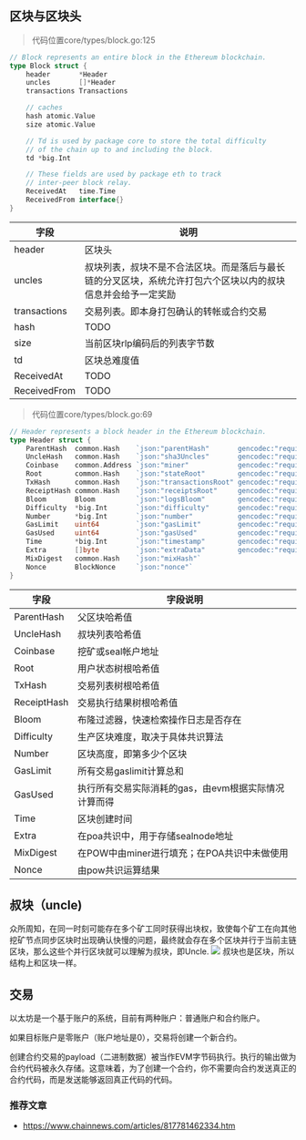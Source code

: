 ## 区块与区块头

> 代码位置core/types/block.go:125

```go
// Block represents an entire block in the Ethereum blockchain.
type Block struct {
	header       *Header
	uncles       []*Header
	transactions Transactions

	// caches
	hash atomic.Value
	size atomic.Value

	// Td is used by package core to store the total difficulty
	// of the chain up to and including the block.
	td *big.Int

	// These fields are used by package eth to track
	// inter-peer block relay.
	ReceivedAt   time.Time
	ReceivedFrom interface{}
}
```

字段|说明
---|---
header| 区块头
uncles|叔块列表，叔块不是不合法区块。而是落后与最长链的分叉区块，系统允许打包六个区块以内的叔块信息并会给予一定奖励
transactions|交易列表。即本身打包确认的转帐或合约交易
hash| TODO
size|当前区块rlp编码后的列表字节数
td|区块总难度值
ReceivedAt| TODO
ReceivedFrom|TODO


> 代码位置core/types/block.go:69

```go
// Header represents a block header in the Ethereum blockchain.
type Header struct {
	ParentHash  common.Hash    `json:"parentHash"       gencodec:"required"`
	UncleHash   common.Hash    `json:"sha3Uncles"       gencodec:"required"`
	Coinbase    common.Address `json:"miner"            gencodec:"required"`
	Root        common.Hash    `json:"stateRoot"        gencodec:"required"`
	TxHash      common.Hash    `json:"transactionsRoot" gencodec:"required"`
	ReceiptHash common.Hash    `json:"receiptsRoot"     gencodec:"required"`
	Bloom       Bloom          `json:"logsBloom"        gencodec:"required"`
	Difficulty  *big.Int       `json:"difficulty"       gencodec:"required"`
	Number      *big.Int       `json:"number"           gencodec:"required"`
	GasLimit    uint64         `json:"gasLimit"         gencodec:"required"`
	GasUsed     uint64         `json:"gasUsed"          gencodec:"required"`
	Time        *big.Int       `json:"timestamp"        gencodec:"required"`
	Extra       []byte         `json:"extraData"        gencodec:"required"`
	MixDigest   common.Hash    `json:"mixHash"`
	Nonce       BlockNonce     `json:"nonce"`
}
```

字段|字段说明
---|---
ParentHash|	父区块哈希值
UncleHash|	叔块列表哈希值
Coinbase|	挖矿或seal帐户地址
Root|	用户状态树根哈希值
TxHash|	交易列表树根哈希值
ReceiptHash|	交易执行结果树根哈希值
Bloom|	布隆过滤器，快速检索操作日志是否存在
Difficulty|	生产区块难度，取决于具体共识算法
Number|	区块高度，即第多少个区块
GasLimit|	所有交易gaslimit计算总和
GasUsed|	执行所有交易实际消耗的gas，由evm根据实际情况计算而得
Time|	区块创建时间
Extra|	在poa共识中，用于存储sealnode地址
MixDigest|	在POW中由miner进行填充；在POA共识中未做使用
Nonce|	由pow共识运算结果

## 叔块（uncle)
众所周知，在同一时刻可能存在多个矿工同时获得出块权，致使每个矿工在向其他挖矿节点同步区块时出现确认快慢的问题，最终就会存在多个区块并行于当前主链区块，那么这些个并行区块就可以理解为叔块，即Uncle.
![](http://assets.processon.com/chart_image/5ae19d0fe4b039625aef0fed.png)
叔块也是区块，所以结构上和区块一样。

## 交易
以太坊是一个基于账户的系统，目前有两种账户：普通账户和合约账户。

如果目标账户是零账户（账户地址是0），交易将创建一个新合约。

创建合约交易的payload（二进制数据）被当作EVM字节码执行。执行的输出做为合约代码被永久存储。这意味着，为了创建一个合约，你不需要向合约发送真正的合约代码，而是发送能够返回真正代码的代码。


### 推荐文章
- https://www.chainnews.com/articles/817781462334.htm